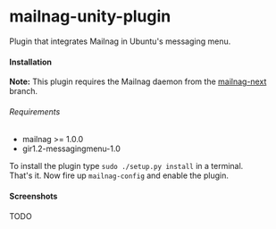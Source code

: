 # mailnag-unity-plugin
Plugin that integrates Mailnag in Ubuntu's messaging menu.

#### Installation
__Note:__ This plugin requires the Mailnag daemon from the [mailnag-next](https://github.com/pulb/mailnag/tree/mailnag-next) branch.

###### Requirements
* mailnag >= 1.0.0
* gir1.2-messagingmenu-1.0

To install the plugin type `sudo ./setup.py install` in a terminal.  
That's it. Now fire up `mailnag-config` and enable the plugin.

#### Screenshots
TODO

